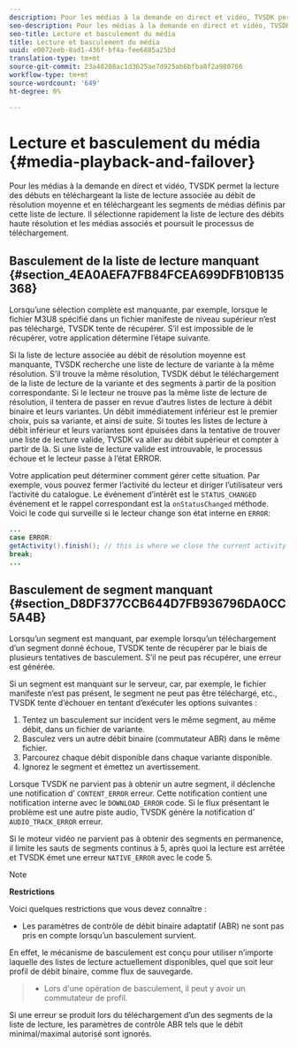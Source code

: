 ```yaml
---
description: Pour les médias à la demande en direct et vidéo, TVSDK permet la lecture des débuts en téléchargeant la liste de lecture associée au débit de résolution moyenne et en téléchargeant les segments de médias définis par cette liste de lecture. Il sélectionne rapidement la liste de lecture des débits haute résolution et les médias associés et poursuit le processus de téléchargement.
seo-description: Pour les médias à la demande en direct et vidéo, TVSDK permet la lecture des débuts en téléchargeant la liste de lecture associée au débit de résolution moyenne et en téléchargeant les segments de médias définis par cette liste de lecture. Il sélectionne rapidement la liste de lecture des débits haute résolution et les médias associés et poursuit le processus de téléchargement.
seo-title: Lecture et basculement du média
title: Lecture et basculement du média
uuid: e0072eeb-8ad1-436f-bf4a-fee6885a25bd
translation-type: tm+mt
source-git-commit: 23a48208ac1d3625ae7d925ab6bfba8f2a980766
workflow-type: tm+mt
source-wordcount: '649'
ht-degree: 0%

---
```



# Lecture et basculement du média {#media-playback-and-failover}

Pour les médias à la demande en direct et vidéo, TVSDK permet la lecture des débuts en téléchargeant la liste de lecture associée au débit de résolution moyenne et en téléchargeant les segments de médias définis par cette liste de lecture. Il sélectionne rapidement la liste de lecture des débits haute résolution et les médias associés et poursuit le processus de téléchargement.

## Basculement de la liste de lecture manquant {#section_4EA0AEFA7FB84FCEA699DFB10B135368}

Lorsqu’une sélection complète est manquante, par exemple, lorsque le fichier M3U8 spécifié dans un fichier manifeste de niveau supérieur n’est pas téléchargé, TVSDK tente de récupérer. S’il est impossible de le récupérer, votre application détermine l’étape suivante.

Si la liste de lecture associée au débit de résolution moyenne est manquante, TVSDK recherche une liste de lecture de variante à la même résolution. S’il trouve la même résolution, TVSDK début le téléchargement de la liste de lecture de la variante et des segments à partir de la position correspondante. Si le lecteur ne trouve pas la même liste de lecture de résolution, il tentera de passer en revue d’autres listes de lecture à débit binaire et leurs variantes. Un débit immédiatement inférieur est le premier choix, puis sa variante, et ainsi de suite. Si toutes les listes de lecture à débit inférieur et leurs variantes sont épuisées dans la tentative de trouver une liste de lecture valide, TVSDK va aller au débit supérieur et compter à partir de là. Si une liste de lecture valide est introuvable, le processus échoue et le lecteur passe à l’état ERROR.

Votre application peut déterminer comment gérer cette situation. Par exemple, vous pouvez fermer l’activité du lecteur et diriger l’utilisateur vers l’activité du catalogue. Le événement d’intérêt est le `STATUS_CHANGED` événement et le rappel correspondant est la `onStatusChanged` méthode. Voici le code qui surveille si le lecteur change son état interne en `ERROR`:

```java
... 
case ERROR: 
getActivity().finish(); // this is where we close the current activity (the Player activity) 
break; 
...
```

## Basculement de segment manquant {#section_D8DF377CCB644D7FB936796DA0CC5A4B}

Lorsqu’un segment est manquant, par exemple lorsqu’un téléchargement d’un segment donné échoue, TVSDK tente de récupérer par le biais de plusieurs tentatives de basculement. S’il ne peut pas récupérer, une erreur est générée.

Si un segment est manquant sur le serveur, car, par exemple, le fichier manifeste n’est pas présent, le segment ne peut pas être téléchargé, etc., TVSDK tente d’échouer en tentant d’exécuter les options suivantes :

1. Tentez un basculement sur incident vers le même segment, au même débit, dans un fichier de variante.
1. Basculez vers un autre débit binaire (commutateur ABR) dans le même fichier.
1. Parcourez chaque débit disponible dans chaque variante disponible.
1. Ignorez le segment et émettez un avertissement.

Lorsque TVSDK ne parvient pas à obtenir un autre segment, il déclenche une notification d’ `CONTENT_ERROR` erreur. Cette notification contient une notification interne avec le `DOWNLOAD_ERROR` code. Si le flux présentant le problème est une autre piste audio, TVSDK génère la notification d’ `AUDIO_TRACK_ERROR` erreur.

Si le moteur vidéo ne parvient pas à obtenir des segments en permanence, il limite les sauts de segments continus à 5, après quoi la lecture est arrêtée et TVSDK émet une erreur `NATIVE_ERROR` avec le code 5.

>[!NOTE]
>
>**Restrictions**
>
>Voici quelques restrictions que vous devez connaître :
>
>* Les paramètres de contrôle de débit binaire adaptatif (ABR) ne sont pas pris en compte lorsqu’un basculement survient.
>
>  
En effet, le mécanisme de basculement est conçu pour utiliser n’importe laquelle des listes de lecture actuellement disponibles, quel que soit leur profil de débit binaire, comme flux de sauvegarde.
>* Lors d&#39;une opération de basculement, il peut y avoir un commutateur de profil.
>
>  
Si une erreur se produit lors du téléchargement d’un des segments de la liste de lecture, les paramètres de contrôle ABR tels que le débit minimal/maximal autorisé sont ignorés.
